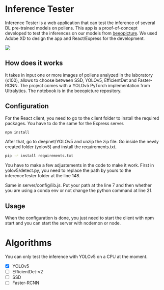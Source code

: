 # Inference Tester

Inference Tester is a web application that can test the inference of several DL pre-trained models on pollens. This app is a proof-of-concept developed to test the inferences on our models from [beeopicture](https://github.com/Ghaust/beeopicture). We used Adobe XD to design the app and React/Express for the development.

![](https://media.discordapp.net/attachments/486616090202603530/797837456576741396/Screenshot_2021-01-10_at_15.40.35.png)
## How does it works 

It takes in input one or more images of pollens analyzed in the laboratory (x100), allows to choose between SSD, YOLOv5, EfficientDet and Faster-RCNN. The project comes with a YOLOv5 PyTorch implementation from Ultralytics. The notebook is in the beeopicture repository.

## Configuration

For the React client, you need to go to the client folder to install the required packages. You have to do the same for the Express server.

```bash
npm install
```

After that, go to deepnet/YOLOv5 and unzip the zip file. Go inside the newly created folder (yolov5) and install the requirements.txt.

```bash
pip -r install requirements.txt
```

You have to make a few adjustements in the code to make it work. First in yolov5/detect.py, you need to replace the path by yours to the inferenceTester folder at the line 148.

Same in server/config/lib.js. Put your path at the line 7 and then whether you are using a conda env or not change the python command at line 21.

## Usage

When the configuration is done, you just need to start the client with npm start and you can start the server with nodemon or node.

# Algorithms 

You can only test the inference with YOLOv5 on a CPU at the moment.

- [x] YOLOv5
- [ ] EfficientDet-v2
- [ ] SSD
- [ ] Faster-RCNN

